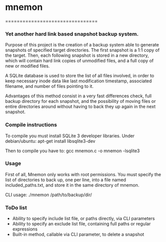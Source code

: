 # mnemon
================================
### Yet another hard link based snapshot backup system.

Purpose of this project is the creation of a backup system able to generate snapshots of specified target directories. The first snapshot is a 1:1 copy of the target. Then, each following snapshot is stored in a new directory, which will contain hard link copies of unmodified files, and a full copy of new or modified files.

A SQLite database is used to store the list of all files involved, in order to keep necessary inode data like last modification timestamp, associated filename, and number of files pointing to it.

Advantages of this method consist in a very fast differences check, full backup directory for each snapshot, and the possibility of moving files or entire directories around without having to back they up again in the next snapshot.

### Compile instructions

To compile you must install SQLite 3 developer libraries. Under debian/ubuntu:
apt-get install libsqlite3-dev

Then to compile you have to:
gcc mnemon.c -o mnemon -lsqlite3

### Usage
First of all, Mnemon only works with root permissions.
You must specify the list of directories to back up, one per line, into a file named included_paths.txt, and store it in the same directory of mnemon.

CLI usage:
./mnemon /path/to/backup/dir/

### ToDo list

*  Ability to specify include list file, or paths directly, via CLI parameters 
*  Ability to specify an exclude list file, containing full paths or regular expressions
*  Built-in method, callable via CLI parameter, to delete a snapshot
